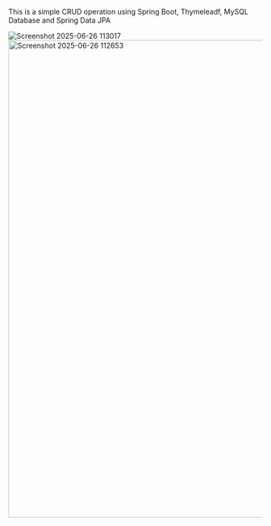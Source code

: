 This is a simple CRUD operation using Spring Boot, Thymeleadf, MySQL Database and Spring Data JPA

![Screenshot 2025-06-26 113017](https://github.com/user-attachments/assets/0b048d73-8d2f-4802-820c-4dadb45f7c1d)
<img width="944" alt="Screenshot 2025-06-26 112653" src="https://github.com/user-attachments/assets/1cf1ee32-2aa2-4ade-a397-bd485e575f28" />
